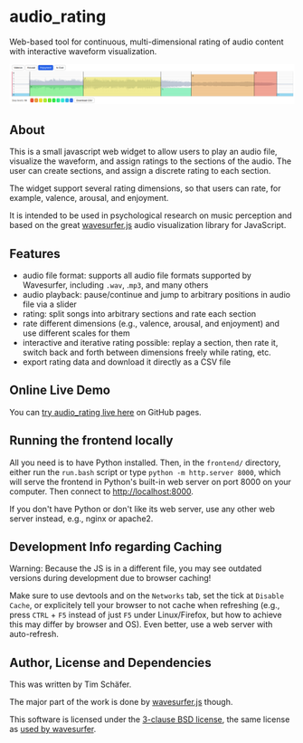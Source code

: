 # audio_rating
Web-based tool for continuous, multi-dimensional rating of audio content with interactive waveform visualization.


![Vis](./audio_rating.png?raw=true "Audio rating")

## About

This is a small javascript web widget to allow users to play an audio file, visualize the waveform, and assign ratings to the sections of the audio. The user can create sections, and assign a discrete rating to each section.

The widget support several rating dimensions, so that users can rate, for example, valence, arousal, and enjoyment.

It is intended to be used in psychological research on music perception and based on the great [wavesurfer.js](https://wavesurfer.xyz/) audio visualization library for JavaScript.


## Features

* audio file format: supports all audio file formats supported by Wavesurfer, including `.wav`, .`mp3`, and many others
* audio playback: pause/continue and jump to arbitrary positions in audio file via a slider
* rating: split songs into arbitrary sections and rate each section
* rate different dimensions (e.g., valence, arousal, and enjoyment) and use different scales for them
* interactive and iterative rating possible: replay a section, then rate it, switch back and forth between dimensions freely while rating, etc.
* export rating data and download it directly as a CSV file


## Online Live Demo

You can [try audio_rating live here](https://dfsp-spirit.github.io/audio_rating/) on GitHub pages.


## Running the frontend locally

All you need is to have Python installed. Then, in the `frontend/` directory, either run the `run.bash` script or type `python -m http.server 8000`, which will serve the frontend in Python's built-in web server on port 8000 on your computer. Then connect to [http://localhost:8000](http://localhost:8000).

If you don't have Python or don't like its web server, use any other web server instead, e.g., nginx or apache2.

## Development Info regarding Caching

Warning: Because the JS is in a different file, you may see outdated versions during development due to browser caching!

Make sure to use devtools and on the `Networks` tab, set the tick at `Disable Cache`, or explicitely tell your browser to not cache when refreshing (e.g., press `CTRL` + `F5` instead of just `F5` under Linux/Firefox, but how to achieve this may differ by browser and OS). Even better, use a web server with auto-refresh.


## Author, License and Dependencies

This was written by Tim Schäfer.

The major part of the work is done by [wavesurfer.js](https://wavesurfer.xyz/) though.

This software is licensed under the [3-clause BSD license](./LICENSE), the same license as [used by wavesurfer](https://github.com/katspaugh/wavesurfer.js/blob/main/LICENSE).




